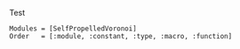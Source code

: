 Test



```@autodocs
Modules = [SelfPropelledVoronoi]
Order   = [:module, :constant, :type, :macro, :function]
```
